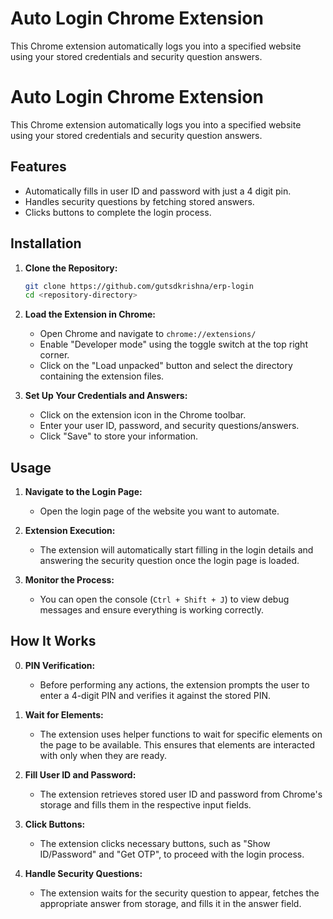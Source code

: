 # Auto Login Chrome Extension

This Chrome extension automatically logs you into a specified website using your stored credentials and security question answers.
   
# Auto Login Chrome Extension

This Chrome extension automatically logs you into a specified website using your stored credentials and security question answers.

## Features
- Automatically fills in user ID and password with just a 4 digit pin.
- Handles security questions by fetching stored answers.
- Clicks buttons to complete the login process.

## Installation

1. **Clone the Repository:**

    ```sh
    git clone https://github.com/gutsdkrishna/erp-login
    cd <repository-directory>
    ```

2. **Load the Extension in Chrome:**
    - Open Chrome and navigate to `chrome://extensions/`
    - Enable "Developer mode" using the toggle switch at the top right corner.
    - Click on the "Load unpacked" button and select the directory containing the extension files.

3. **Set Up Your Credentials and Answers:**
    - Click on the extension icon in the Chrome toolbar.
    - Enter your user ID, password, and security questions/answers.
    - Click "Save" to store your information.

## Usage

1. **Navigate to the Login Page:**
    - Open the login page of the website you want to automate.

2. **Extension Execution:**
    - The extension will automatically start filling in the login details and answering the security question once the login page is loaded.

3. **Monitor the Process:**
    - You can open the console (`Ctrl + Shift + J`) to view debug messages and ensure everything is working correctly.

## How It Works

0. **PIN Verification:**
    - Before performing any actions, the extension prompts the user to enter a 4-digit PIN and verifies it against the stored PIN.

1. **Wait for Elements:**
    - The extension uses helper functions to wait for specific elements on the page to be available. This ensures that elements are interacted with only when they are ready.

2. **Fill User ID and Password:**
    - The extension retrieves stored user ID and password from Chrome's storage and fills them in the respective input fields.

3. **Click Buttons:**
    - The extension clicks necessary buttons, such as "Show ID/Password" and "Get OTP", to proceed with the login process.

4. **Handle Security Questions:**
    - The extension waits for the security question to appear, fetches the appropriate answer from storage, and fills it in the answer field.
      
